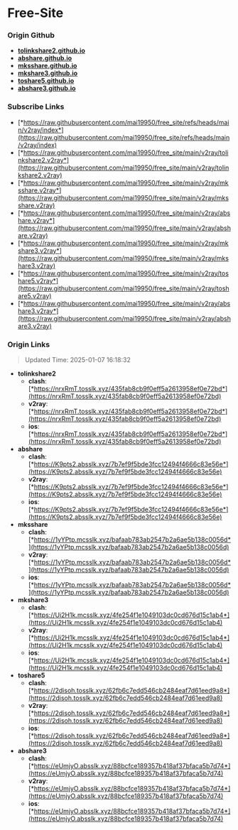 # Free-Site

### Origin Github

- [**tolinkshare2.github.io**](https://github.com/tolinkshare2/tolinkshare2.github.io)
- [**abshare.github.io**](https://github.com/abshare/abshare.github.io)
- [**mksshare.github.io**](https://github.com/mksshare/mksshare.github.io)
- [**mkshare3.github.io**](https://github.com/mkshare3/mkshare3.github.io)
- [**toshare5.github.io**](https://github.com/toshare5/toshare5.github.io)
- [**abshare3.github.io**](https://github.com/abshare3/abshare3.github.io)

### Subscribe Links

- [*https://raw.githubusercontent.com/mai19950/free_site/refs/heads/main/v2ray/index*](https://raw.githubusercontent.com/mai19950/free_site/refs/heads/main/v2ray/index)
- [*https://raw.githubusercontent.com/mai19950/free_site/main/v2ray/tolinkshare2.v2ray*](https://raw.githubusercontent.com/mai19950/free_site/main/v2ray/tolinkshare2.v2ray)
- [*https://raw.githubusercontent.com/mai19950/free_site/main/v2ray/mksshare.v2ray*](https://raw.githubusercontent.com/mai19950/free_site/main/v2ray/mksshare.v2ray)
- [*https://raw.githubusercontent.com/mai19950/free_site/main/v2ray/abshare.v2ray*](https://raw.githubusercontent.com/mai19950/free_site/main/v2ray/abshare.v2ray)
- [*https://raw.githubusercontent.com/mai19950/free_site/main/v2ray/mkshare3.v2ray*](https://raw.githubusercontent.com/mai19950/free_site/main/v2ray/mkshare3.v2ray)
- [*https://raw.githubusercontent.com/mai19950/free_site/main/v2ray/toshare5.v2ray*](https://raw.githubusercontent.com/mai19950/free_site/main/v2ray/toshare5.v2ray)
- [*https://raw.githubusercontent.com/mai19950/free_site/main/v2ray/abshare3.v2ray*](https://raw.githubusercontent.com/mai19950/free_site/main/v2ray/abshare3.v2ray)

### Origin Links

> Updated Time: 2025-01-07 16:18:32

- **tolinkshare2**
  - **clash**: [*https://nrxRmT.tosslk.xyz/435fab8cb9f0eff5a2613958ef0e72bd*](https://nrxRmT.tosslk.xyz/435fab8cb9f0eff5a2613958ef0e72bd)
  - **v2ray**: [*https://nrxRmT.tosslk.xyz/435fab8cb9f0eff5a2613958ef0e72bd*](https://nrxRmT.tosslk.xyz/435fab8cb9f0eff5a2613958ef0e72bd)
  - **ios**: [*https://nrxRmT.tosslk.xyz/435fab8cb9f0eff5a2613958ef0e72bd*](https://nrxRmT.tosslk.xyz/435fab8cb9f0eff5a2613958ef0e72bd)
- **abshare**
  - **clash**: [*https://K9pts2.absslk.xyz/7b7ef9f5bde3fcc12494f4666c83e56e*](https://K9pts2.absslk.xyz/7b7ef9f5bde3fcc12494f4666c83e56e)
  - **v2ray**: [*https://K9pts2.absslk.xyz/7b7ef9f5bde3fcc12494f4666c83e56e*](https://K9pts2.absslk.xyz/7b7ef9f5bde3fcc12494f4666c83e56e)
  - **ios**: [*https://K9pts2.absslk.xyz/7b7ef9f5bde3fcc12494f4666c83e56e*](https://K9pts2.absslk.xyz/7b7ef9f5bde3fcc12494f4666c83e56e)
- **mksshare**
  - **clash**: [*https://1yYPtp.mcsslk.xyz/bafaab783ab2547b2a6ae5b138c0056d*](https://1yYPtp.mcsslk.xyz/bafaab783ab2547b2a6ae5b138c0056d)
  - **v2ray**: [*https://1yYPtp.mcsslk.xyz/bafaab783ab2547b2a6ae5b138c0056d*](https://1yYPtp.mcsslk.xyz/bafaab783ab2547b2a6ae5b138c0056d)
  - **ios**: [*https://1yYPtp.mcsslk.xyz/bafaab783ab2547b2a6ae5b138c0056d*](https://1yYPtp.mcsslk.xyz/bafaab783ab2547b2a6ae5b138c0056d)
- **mkshare3**
  - **clash**: [*https://Ui2H1k.mcsslk.xyz/4fe254f1e1049103dc0cd676d15c1ab4*](https://Ui2H1k.mcsslk.xyz/4fe254f1e1049103dc0cd676d15c1ab4)
  - **v2ray**: [*https://Ui2H1k.mcsslk.xyz/4fe254f1e1049103dc0cd676d15c1ab4*](https://Ui2H1k.mcsslk.xyz/4fe254f1e1049103dc0cd676d15c1ab4)
  - **ios**: [*https://Ui2H1k.mcsslk.xyz/4fe254f1e1049103dc0cd676d15c1ab4*](https://Ui2H1k.mcsslk.xyz/4fe254f1e1049103dc0cd676d15c1ab4)
- **toshare5**
  - **clash**: [*https://2disoh.tosslk.xyz/62fb6c7edd546cb2484eaf7d61eed9a8*](https://2disoh.tosslk.xyz/62fb6c7edd546cb2484eaf7d61eed9a8)
  - **v2ray**: [*https://2disoh.tosslk.xyz/62fb6c7edd546cb2484eaf7d61eed9a8*](https://2disoh.tosslk.xyz/62fb6c7edd546cb2484eaf7d61eed9a8)
  - **ios**: [*https://2disoh.tosslk.xyz/62fb6c7edd546cb2484eaf7d61eed9a8*](https://2disoh.tosslk.xyz/62fb6c7edd546cb2484eaf7d61eed9a8)
- **abshare3**
  - **clash**: [*https://eUmjyO.absslk.xyz/88bcfce189357b418af37bfaca5b7d74*](https://eUmjyO.absslk.xyz/88bcfce189357b418af37bfaca5b7d74)
  - **v2ray**: [*https://eUmjyO.absslk.xyz/88bcfce189357b418af37bfaca5b7d74*](https://eUmjyO.absslk.xyz/88bcfce189357b418af37bfaca5b7d74)
  - **ios**: [*https://eUmjyO.absslk.xyz/88bcfce189357b418af37bfaca5b7d74*](https://eUmjyO.absslk.xyz/88bcfce189357b418af37bfaca5b7d74)
